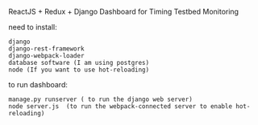 
ReactJS + Redux + Django Dashboard for Timing Testbed Monitoring

need to install: 

    django
    django-rest-framework
    django-webpack-loader
    database software (I am using postgres)
    node (If you want to use hot-reloading)
    
to run dashboard:

    manage.py runserver ( to run the django web server)
    node server.js  (to run the webpack-connected server to enable hot-reloading)
